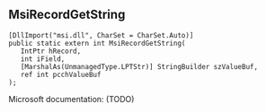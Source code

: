 ## MsiRecordGetString

```
[DllImport("msi.dll", CharSet = CharSet.Auto)]
public static extern int MsiRecordGetString(
   IntPtr hRecord,
   int iField,
   [MarshalAs(UnmanagedType.LPTStr)] StringBuilder szValueBuf,
   ref int pcchValueBuf
);
```

Microsoft documentation: (TODO)

